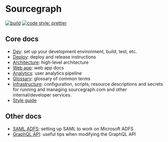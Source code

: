 # Sourcegraph

[![build](https://badge.buildkite.com/00bbe6fa9986c78b8e8591cffeb0b0f2e8c4bb610d7e339ff6.svg?branch=master)](https://buildkite.com/sourcegraph/sourcegraph)
[![code style: prettier](https://img.shields.io/badge/code_style-prettier-ff69b4.svg)](https://github.com/prettier/prettier)

## Core docs

- [Dev](./docs/dev.md): set up your development environment, build, test, etc.
- [Deploy](./docs/deployment.md): deploy and release instructions
- [Architecture](./docs/architecture.md): high-level architecture
- [Web app](./web/README.md): web app docs
- [Analytics](./docs/analytics.md): user analytics pipeline
- [Glossary](./docs/glossary.md): glossary of common terms
- [Infrastructure](https://github.com/sourcegraph/infrastructure): configuration, scripts, resource descriptions and secrets for running and managing sourcegraph.com and other internal/developer services.
- [Style guide](./docs/style.md)

## Other docs

- [SAML ADFS](./docs/saml-adfs.md): setting up SAML to work on Microsoft ADFS
- [GraphQL API](./docs/api.md): useful tips when modifying the GraphQL API
